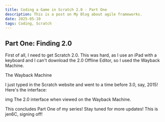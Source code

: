 ```yaml
---
title: Coding a Game in Scratch 2.0 - Part One
description: This is a post on My Blog about agile frameworks.
date: 2025-05-10
tags: Coding, Scratch
---
```

## Part One: Finding 2.0
First of all, I need to get Scratch 2.0. This was hard, as I use an iPad with a keyboard and I can't download the 2.0 Offline Editor, so I used the Wayback Machine.

The Wayback Machine

I just typed in the Scratch website and went to a time before 3.0, say, 2015!
Here's the interface:

img
The 2.0 interface when viewed on the Wayback Machine.


This concludes Part One of my series! Stay tuned for more updates! This is jen6C, signing off!

